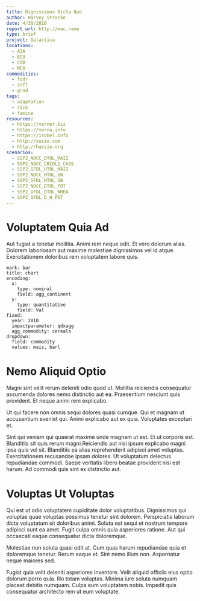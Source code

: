 ```yaml
---
title: Dignissimos Dicta Quo
author: Harvey Stracke
date: 4/30/2016
report url: http://mac.name
type: brief
project: Galactica
locations:
  - AIA
  - ECU
  - COD
  - MCO
commodities:
  - fodr
  - snfl
  - grnd
tags:
  - adaptation
  - rice
  - famine
resources:
  - https://verner.biz
  - https://verna.info
  - https://isobel.info
  - http://susie.com
  - http://hassie.org
scenarios:
  - SSP2_NOCC_DTOL_MAIZ
  - SSP2_NOCC_CBIOL1_CASS
  - SSP2_GFDL_HTOL_MAIZ
  - SSP2_NOCC_HTOL_GN
  - SSP2_GFDL_HTOL_GN
  - SSP2_NOCC_DTOL_POT
  - SSP2_GFDL_DTOL_WHEA
  - SSP2_GFDL_D_H_POT
---
```

# Voluptatem Quia Ad
Aut fugiat a tenetur mollitia. Animi rem neque odit. Et vero dolorum alias. Dolorem laboriosam aut maxime molestiae dignissimos vel id atque. Exercitationem doloribus rem voluptatem labore quis.

```vis
mark: bar
title: chart
encoding:
  x:
    type: nominal
    field: agg_continent
  y:
    type: quantitative
    field: Val
fixed:
  year: 2010
  impactparameter: qdxagg
  agg_commodity: cereals
dropdown:
  field: commodity
  values: maiz, barl
```

# Nemo Aliquid Optio
Magni sint velit rerum deleniti odio quod ut. Mollitia reiciendis consequatur assumenda dolores nemo distinctio aut ea. Praesentium nesciunt quis provident. Et neque animi rem explicabo.
 Ut qui facere non omnis sequi dolores quasi cumque. Qui et magnam ut accusantium eveniet qui. Animi explicabo aut ex quia. Voluptates excepturi et.
 Sint qui veniam qui quaerat maxime unde magnam ut est. Et ut corporis est. Blanditiis sit quis rerum magni.Reiciendis aut nisi ipsum explicabo magni ipsa quia vel sit. Blanditiis ea alias reprehenderit adipisci amet voluptas. Exercitationem recusandae ipsam dolores. Ut voluptatum delectus repudiandae commodi. Saepe veritatis libero beatae provident nisi est harum. Ad commodi quis sint ex distinctio aut.

# Voluptas Ut Voluptas
Qui est ut odio voluptatem cupiditate dolor voluptatibus. Dignissimos qui voluptas quae voluptas possimus tenetur sint dolorem. Perspiciatis laborum dicta voluptatum sit doloribus animi. Soluta est sequi et nostrum tempore adipisci sunt ea amet. Fugit culpa omnis quia asperiores ratione. Aut qui occaecati eaque consequatur dicta doloremque.
 Molestiae non soluta quasi odit at. Cum quas harum repudiandae quia et doloremque tenetur. Rerum eaque et. Sint nemo illum non. Aspernatur neque maiores sed.
 Fugiat quia velit deleniti asperiores inventore. Velit aliquid officiis eius optio dolorum porro quia. Illo totam voluptas. Minima iure soluta numquam placeat debitis numquam. Culpa eum voluptatem nobis. Impedit quis consequatur architecto rem ut eum voluptate.
